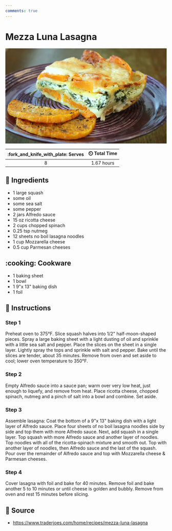 ```yaml
---
comments: true
---
```

# Mezza Luna Lasagna

![Mezza Luna Lasagna](../assets/images/mezza-luna-lasagna.png)

| :fork_and_knife_with_plate: Serves | :timer_clock: Total Time |
|:----------------------------------:|:-----------------------: |
| 8 | 1.67 hours |

## :salt: Ingredients

- 1 large squash
- some oil
- some sea salt
- some pepper
- 2 jars Alfredo sauce
- 15 oz ricotta cheese
- 2 cups chopped spinach
- 0.25 tsp nutmeg
- 12 sheets no boil lasagna noodles
- 1 cup Mozzarella cheese
- 0.5 cup Parmesan cheeses

## :cooking: Cookware

- 1 baking sheet
- 1 bowl
- 1 9"x 13" baking dish
- 1 foil

## :pencil: Instructions

### Step 1

Preheat oven to 375°F. Slice squash halves into 1/2" half-moon-shaped pieces. Spray a large baking sheet with a light
dusting of oil and sprinkle with a little sea salt and pepper. Place the slices on the sheet in a single layer. Lightly
spray the tops and sprinkle with salt and pepper. Bake until the slices are tender, about 35 minutes. Remove from oven
and set aside to cool; lower oven temperature to 350°F.

### Step 2

Empty Alfredo sauce into a sauce pan; warm over very low heat, just enough to liquefy, and remove from heat. Place
ricotta cheese, chopped spinach, nutmeg and a pinch of salt into a bowl and combine. Set aside.

### Step 3

Assemble lasagna: Coat the bottom of a 9"x 13" baking dish with a light layer of Alfredo sauce. Place four sheets of no
boil lasagna noodles side by side and top them with more Alfredo sauce. Next, add squash in a single layer. Top squash
with more Alfredo sauce and another layer of noodles. Top noodles with all of the ricotta-spinach mixture and smooth
out. Top with another layer of noodles, then Alfredo sauce and the last of the squash. Pour over the remainder of
Alfredo sauce and top with Mozzarella cheese & Parmesan cheeses.

### Step 4

Cover lasagna with foil and bake for 40 minutes. Remove foil and bake another 5 to 10 minutes or until cheese is golden
and bubbly. Remove from oven and rest 15 minutes before slicing.

## :link: Source

- <https://www.traderjoes.com/home/recipes/mezza-luna-lasagna>
